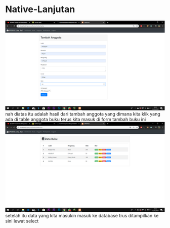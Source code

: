 # Native-Lanjutan
![Alt Text](https://github.com/Richmondjanusrafiiaryanto/Native-Lanjutan/blob/master/Screenshot%20(915).png)
nah diatas itu adalah hasil dari tambah anggota yang dimana kita klik yang ada di table anggota buku terus kita masuk di form tambah buku ini
![Alt Text](https://github.com/Richmondjanusrafiiaryanto/Native-Lanjutan/blob/master/Screenshot%20(916).png)
setelah itu data yang kita masukin masuk ke database trus ditampilkan ke sini lewat select


